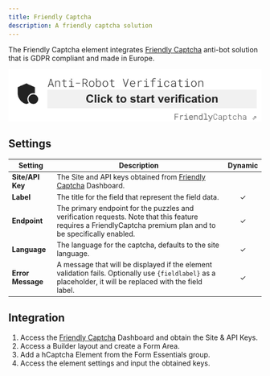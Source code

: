 ```yaml
---
title: Friendly Captcha
description: A friendly captcha solution
---
```


<!--@include: ./parts/intro.md-->

The Friendly Captcha element integrates [Friendly Captcha](https://friendlycaptcha.com/) anti-bot solution that is GDPR compliant and made in Europe.

![Friendly Captcha Element](./assets/fcaptcha.webp)

## Settings

| Setting | Description | Dynamic |
| ------- | ----------- | :-----: |
| **Site/API Key** | The Site and API keys obtained from [Friendly Captcha](https://friendlycaptcha.com/) Dashboard. |
| **Label** | The title for the field that represent the field data. | &#x2713; |
| **Endpoint** | The primary endpoint for the puzzles and verification requests. Note that this feature requires a FriendlyCaptcha premium plan and to be specifically enabled. | &#x2713; |
| **Language** | The language for the captcha, defaults to the site language. | &#x2713; |
| **Error Message** | A message that will be displayed if the element validation fails. Optionally use `{fieldlabel}` as a placeholder, it will be replaced with the field label. | &#x2713; |

## Integration

1. Access the [Friendly Captcha](https://friendlycaptcha.com/) Dashboard and obtain the Site & API Keys.
1. Access a Builder layout and create a Form Area.
1. Add a hCaptcha Element from the Form Essentials group.
1. Access the element settings and input the obtained keys.
